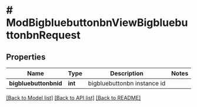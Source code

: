 # # ModBigbluebuttonbnViewBigbluebuttonbnRequest

## Properties

Name | Type | Description | Notes
------------ | ------------- | ------------- | -------------
**bigbluebuttonbnid** | **int** | bigbluebuttonbn instance id |

[[Back to Model list]](../../README.md#models) [[Back to API list]](../../README.md#endpoints) [[Back to README]](../../README.md)
